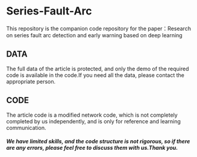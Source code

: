 # Series-Fault-Arc
This repository is the companion code repository for the paper：Research on series fault arc detection and early warning based on deep learning

## DATA
The full data of the article is protected, and only the demo of the required code is available in the code.If you need all the data, please contact the appropriate person.


## CODE
The article code is a modified network code, which is not completely completed by us independently, and is only for reference and learning communication.

##### We have limited skills, and the code structure is not rigorous, so if there are any errors, please feel free to discuss them with us.Thank you.
